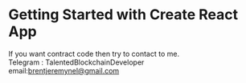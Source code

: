 # Getting Started with Create React App
If you want contract code then try to contact to me.<br/>
Telegram : TalentedBlockchainDeveloper<br/>
email:brentjeremynel@gmail.com<br/>
